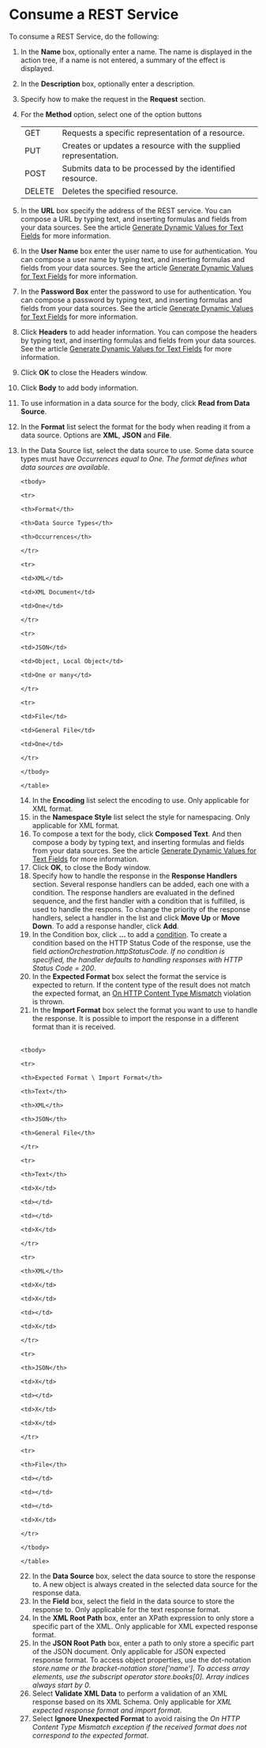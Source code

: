 # Consume a REST Service

To consume a REST Service, do the following:

 1.  In the **Name** box, optionally enter a name. The name is displayed in the action tree, if a name is not entered, a summary of the effect is displayed.
2.  In the **Description** box, optionally enter a description.
3.  Specify how to make the request in the **Request** section.
4.  For the **Method** option, select one of the option buttons <table>

    <tbody>

    <tr>

    <td>GET</td>

    <td>Requests a specific representation of a resource.</td>

    </tr>

    <tr>

    <td>PUT</td>

    <td>Creates or updates a resource with the supplied representation.</td>

    </tr>

    <tr>

    <td>POST</td>

    <td>Submits data to be processed by the identified resource.</td>

    </tr>

    <tr>

    <td>DELETE</td>

    <td>Deletes the specified resource.</td>

    </tr>

    </tbody>

    </table> 
5.  In the **URL** box specify the address of the REST service. You can compose a URL by typing text, and inserting formulas and fields from your data sources. See the article [Generate Dynamic Values for Text Fields](../generate-dynamic-values-for-text-fields.md "Generate Dynamic Values for Text Fields") for more information.
6.  In the **User Name** box enter the user name to use for authentication. You can compose a user name by typing text, and inserting formulas and fields from your data sources. See the article [Generate Dynamic Values for Text Fields](../generate-dynamic-values-for-text-fields.md "Generate Dynamic Values for Text Fields") for more information.
7.  In the **Password Box** enter the password to use for authentication. You can compose a password by typing text, and inserting formulas and fields from your data sources. See the article [Generate Dynamic Values for Text Fields](../generate-dynamic-values-for-text-fields.md "Generate Dynamic Values for Text Fields") for more information.
8.  Click **Headers** to add header information. You can compose the headers by typing text, and inserting formulas and fields from your data sources. See the article [Generate Dynamic Values for Text Fields](../generate-dynamic-values-for-text-fields.md "Generate Dynamic Values for Text Fields") for more information.
9.  Click **OK** to close the Headers window.
10.  Click **Body** to add body information.
11.  To use information in a data source for the body, click **Read from Data Source**.
12.  In the **Format** list select the format for the body when reading it from a data source. Options are **XML**, **JSON** and **File**.
13.  In the Data Source list, select the data source to use. Some data source types must have *Occurrences equal to One. The format defines what data sources are available*. <table>

    <tbody>

    <tr>

    <th>Format</th>

    <th>Data Source Types</th>

    <th>Occurrences</th>

    </tr>

    <tr>

    <td>XML</td>

    <td>XML Document</td>

    <td>One</td>

    </tr>

    <tr>

    <td>JSON</td>

    <td>Object, Local Object</td>

    <td>One or many</td>

    </tr>

    <tr>

    <td>File</td>

    <td>General File</td>

    <td>One</td>

    </tr>

    </tbody>

    </table> 
14.  In the **Encoding** list select the encoding to use. Only applicable for XML format.
15.  in the **Namespace Style** list select the style for namespacing. Only applicable for XML format.
16.  To compose a text for the body, click **Composed Text**. And then compose a body by typing text, and inserting formulas and fields from your data sources. See the article [Generate Dynamic Values for Text Fields](../generate-dynamic-values-for-text-fields.md "Generate Dynamic Values for Text Fields") for more information.
17.  Click **OK**, to close the Body window.
18.  Specify how to handle the response in the **Response Handlers** section. Several response handlers can be added, each one with a condition. The response handlers are evaluated in the defined sequence, and the first handler with a condition that is fulfilled, is used to handle the respons. To change the priority of the response handlers, select a handler in the list and click **Move Up** or **Move Down**. To add a response handler, click **Add**.
19.  In the Condition box, click **...** to add a [condition](../../../../common-concepts/conditions.md). To create a condition based on the HTTP Status Code of the response, use the field *actionOrchestration.httpStatusCode. If no condition is specified, the handler defaults to handling responses with HTTP Status Code = 200*.
20.  In the **Expected Format** box select the format the service is expected to return. If the content type of the result does not match the expected format, an [On HTTP Content Type Mismatch](../../exception-handling.md) violation is thrown.
21.  In the **Import Format** box select the format you want to use to handle the response. It is possible to import the response in a different format than it is received. <table>

    <tbody>

    <tr>

    <th>Expected Format \ Import Format</th>

    <th>Text</th>

    <th>XML</th>

    <th>JSON</th>

    <th>General File</th>

    </tr>

    <tr>

    <th>Text</th>

    <td>X</td>

    <td></td>

    <td></td>

    <td>X</td>

    </tr>

    <tr>

    <th>XML</th>

    <td>X</td>

    <td>X</td>

    <td></td>

    <td>X</td>

    </tr>

    <tr>

    <th>JSON</th>

    <td>X</td>

    <td></td>

    <td>X</td>

    <td>X</td>

    </tr>

    <tr>

    <th>File</th>

    <td></td>

    <td></td>

    <td></td>

    <td>X</td>

    </tr>

    </tbody>

    </table> 
22.  In the **Data Source** box, select the data source to store the response to. A new object is always created in the selected data source for the response data.
23.  In the **Field** box, select the field in the data source to store the response to. Only applicable for the text response format.
24.  In the **XML Root Path** box, enter an XPath expression to only store a specific part of the XML. Only applicable for XML expected response format.
25.  In the **JSON Root Path** box, enter a path to only store a specific part of the JSON document. Only applicable for JSON expected response format. To access object properties, use the dot-notation *store.name or the bracket-notation store['name']. To access array elements, use the subscript operator store.books[0]. Array indices always start by 0*.
26.  Select **Validate XML Data** to perform a validation of an XML response based on its XML Schema. Only applicable for *XML expected response format and import format*.
27.  Select **Ignore Unexpected Format** to avoid raising the *On HTTP Content Type Mismatch exception if the received format does not correspond to the expected format*.